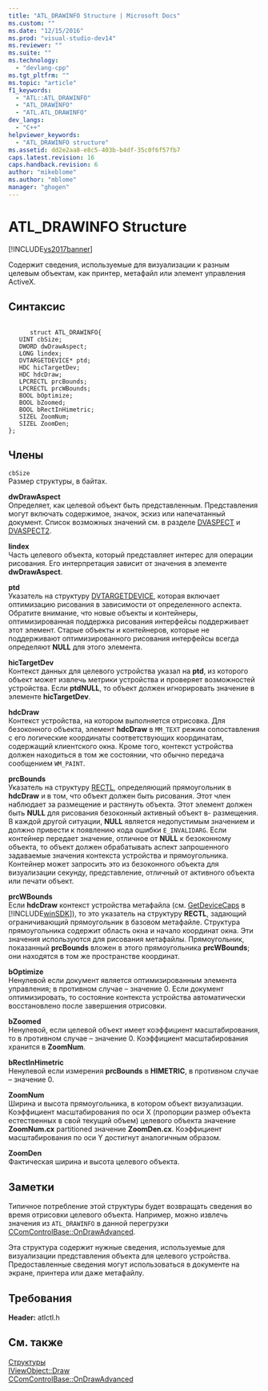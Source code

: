 ```yaml
---
title: "ATL_DRAWINFO Structure | Microsoft Docs"
ms.custom: ""
ms.date: "12/15/2016"
ms.prod: "visual-studio-dev14"
ms.reviewer: ""
ms.suite: ""
ms.technology: 
  - "devlang-cpp"
ms.tgt_pltfrm: ""
ms.topic: "article"
f1_keywords: 
  - "ATL::ATL_DRAWINFO"
  - "ATL_DRAWINFO"
  - "ATL.ATL_DRAWINFO"
dev_langs: 
  - "C++"
helpviewer_keywords: 
  - "ATL_DRAWINFO structure"
ms.assetid: dd2e2aa8-e8c5-403b-b4df-35c0f6f57fb7
caps.latest.revision: 16
caps.handback.revision: 6
author: "mikeblome"
ms.author: "mblome"
manager: "ghogen"
---
```

# ATL_DRAWINFO Structure
[!INCLUDE[vs2017banner](../../assembler/inline/includes/vs2017banner.md)]

Содержит сведения, используемые для визуализации к разным целевым объектам, как принтер, метафайл или элемент управления ActiveX.  
  
## Синтаксис  
  
```  
  
      struct ATL_DRAWINFO{  
   UINT cbSize;  
   DWORD dwDrawAspect;  
   LONG lindex;  
   DVTARGETDEVICE* ptd;  
   HDC hicTargetDev;  
   HDC hdcDraw;  
   LPCRECTL prcBounds;  
   LPCRECTL prcWBounds;  
   BOOL bOptimize;  
   BOOL bZoomed;  
   BOOL bRectInHimetric;  
   SIZEL ZoomNum;  
   SIZEL ZoomDen;  
};  
```  
  
## Члены  
 `cbSize`  
 Размер структуры, в байтах.  
  
 **dwDrawAspect**  
 Определяет, как целевой объект быть представленным.  Представления могут включать содержимое, значок, эскиз или напечатанный документ.  Список возможных значений см. в разделе [DVASPECT](http://msdn.microsoft.com/library/windows/desktop/ms690318) и [DVASPECT2](http://msdn.microsoft.com/library/windows/desktop/ms688644).  
  
 **lindex**  
 Часть целевого объекта, который представляет интерес для операции рисования.  Его интерпретация зависит от значения в элементе **dwDrawAspect**.  
  
 **ptd**  
 Указатель на структуру [DVTARGETDEVICE](http://msdn.microsoft.com/library/windows/desktop/ms686613), которая включает оптимизацию рисования в зависимости от определенного аспекта.  Обратите внимание, что новые объекты и контейнеры, оптимизированная поддержка рисования интерфейсы поддерживает этот элемент.  Старые объекты и контейнеров, которые не поддерживают оптимизированного рисования интерфейсы всегда определяют **NULL** для этого элемента.  
  
 **hicTargetDev**  
 Контекст данных для целевого устройства указал на **ptd**, из которого объект может извлечь метрики устройства и проверяет возможностей устройства.  Если **ptdNULL**, то объект должен игнорировать значение в элементе **hicTargetDev**.  
  
 **hdcDraw**  
 Контекст устройства, на котором выполняется отрисовка.  Для безоконного объекта, элемент **hdcDraw** в `MM_TEXT` режим сопоставления с его логические координаты соответствующих координатам, содержащий клиентского окна.  Кроме того, контекст устройства должен находиться в том же состоянии, что обычно передача сообщением `WM_PAINT`.  
  
 **prcBounds**  
 Указатель на структуру [RECTL](http://msdn.microsoft.com/library/windows/desktop/dd162907), определяющий прямоугольник в **hdcDraw** и в том, что объект должен быть рисования.  Этот член наблюдает за размещение и растянуть объекта.  Этот элемент должен быть **NULL** для рисования безоконный активный объект в\- размещения.  В каждой другой ситуации, **NULL** является недопустимым значением и должно привести к появлению кода ошибки `E_INVALIDARG`.  Если контейнер передает значение, отличное от **NULL** к безоконному объекта, то объект должен обрабатывать аспект запрошенного задаваемые значения контекста устройства и прямоугольника.  Контейнер может запросить это из безоконного объекта для визуализации секунду, представление, отличный от активного объекта или печати объект.  
  
 **prcWBounds**  
 Если **hdcDraw** контекст устройства метафайла \(см. [GetDeviceCaps](http://msdn.microsoft.com/library/windows/desktop/dd144877) в [!INCLUDE[winSDK](../../atl/includes/winsdk_md.md)]\), то это указатель на структуру **RECTL**, задающий ограничивающий прямоугольник в базовом метафайле.  Структура прямоугольника содержит область окна и начало координат окна.  Эти значения используются для рисования метафайлы.  Прямоугольник, показанный **prcBounds** вложен в этого прямоугольника **prcWBounds**; они находятся в том же пространстве координат.  
  
 **bOptimize**  
 Ненулевой если документ является оптимизированным элемента управления; в противном случае – значение 0.  Если документ оптимизировать, то состояние контекста устройства автоматически восстановлено после завершения отрисовки.  
  
 **bZoomed**  
 Ненулевой, если целевой объект имеет коэффициент масштабирования, то в противном случае – значение 0.  Коэффициент масштабирования хранится в **ZoomNum**.  
  
 **bRectInHimetric**  
 Ненулевой если измерения **prcBounds** в **HIMETRIC**, в противном случае – значение 0.  
  
 **ZoomNum**  
 Ширина и высота прямоугольника, в котором объект визуализации.  Коэффициент масштабирования по оси X \(пропорции размер объекта естественных в свой текущий объем\) целевого объекта значение **ZoomNum.cx** partitioned значение **ZoomDen.cx**.  Коэффициент масштабирования по оси Y достигнут аналогичным образом.  
  
 **ZoomDen**  
 Фактическая ширина и высота целевого объекта.  
  
## Заметки  
 Типичное потребление этой структуры будет возвращать сведения во время отрисовки целевого объекта.  Например, можно извлечь значения из `ATL_DRAWINFO` в данной перегрузки [CComControlBase::OnDrawAdvanced](../Topic/CComControlBase::OnDrawAdvanced.md).  
  
 Эта структура содержит нужные сведения, используемые для визуализации представления объекта для целевого устройства.  Предоставленные сведения могут использоваться в документе на экране, принтера или даже метафайлу.  
  
## Требования  
 **Header:** atlctl.h  
  
## См. также  
 [Структуры](../../atl/reference/atl-structures.md)   
 [IViewObject::Draw](http://msdn.microsoft.com/library/windows/desktop/ms688655)   
 [CComControlBase::OnDrawAdvanced](../Topic/CComControlBase::OnDrawAdvanced.md)